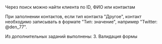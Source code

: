 Через поиск можно найти клиента по ID, ФИО или контактам

При заполнении контактов, если тип контакта "Другое", 
контакт необходимо записывать в формате "Тип: значение", например "Twitter: @den_77".

Из дополнительных заданий выполнены:
3. Валидация формы